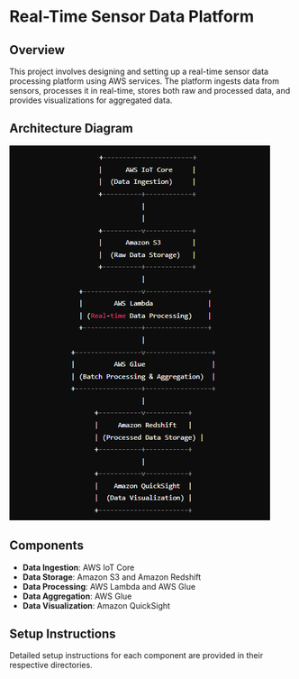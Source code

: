 # Real-Time Sensor Data Platform

## Overview
This project involves designing and setting up a real-time sensor data processing platform using AWS services. The platform ingests data from sensors, processes it in real-time, stores both raw and processed data, and provides visualizations for aggregated data.

## Architecture Diagram
![Architecture Diagram](architecture-diagram.png)

## Components
- **Data Ingestion**: AWS IoT Core
- **Data Storage**: Amazon S3 and Amazon Redshift
- **Data Processing**: AWS Lambda and AWS Glue
- **Data Aggregation**: AWS Glue
- **Data Visualization**: Amazon QuickSight

## Setup Instructions
Detailed setup instructions for each component are provided in their respective directories.
